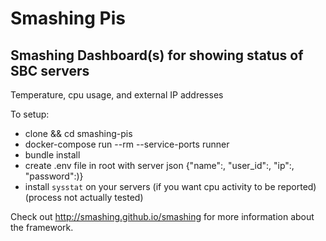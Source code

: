# Smashing Pis
## Smashing Dashboard(s) for showing status of SBC servers

Temperature, cpu usage, and external IP addresses

To setup:

- clone && cd smashing-pis
- docker-compose run --rm --service-ports runner
- bundle install
- create .env file in root with server json {"name":, "user_id":, "ip":, "password":)}
- install `sysstat` on your servers (if you want cpu activity to be reported)
(process not actually tested)

Check out http://smashing.github.io/smashing for more information about the framework.
